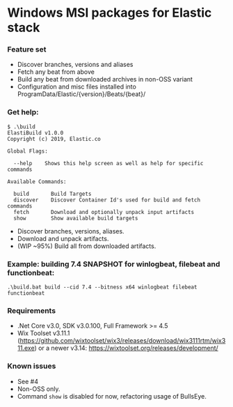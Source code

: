 # Windows MSI packages for Elastic stack

### Feature set
- Discover branches, versions and aliases
- Fetch any beat from above
- Build any beat from downloaded archives in non-OSS variant
- Configuration and misc files installed into ProgramData/Elastic/{version}/Beats/{beat}/

### Get help:
```
$ .\build 
ElastiBuild v1.0.0
Copyright (c) 2019, Elastic.co

Global Flags:

  --help    Shows this help screen as well as help for specific commands

Available Commands:

  build       Build Targets
  discover    Discover Container Id's used for build and fetch commands
  fetch       Download and optionally unpack input artifacts
  show        Show available build targets
  ```

- Discover branches, versions, aliases.
- Download and unpack artifacts.
- (WIP ~95%) Build all from downloaded artifacts.

### Example: building 7.4 SNAPSHOT for winlogbeat, filebeat and functionbeat:
```
.\build.bat build --cid 7.4 --bitness x64 winlogbeat filebeat functionbeat
```

### Requirements

- .Net Core v3.0, SDK v3.0.100, Full Framework >= 4.5
- Wix Toolset v3.11.1 (https://github.com/wixtoolset/wix3/releases/download/wix3111rtm/wix311.exe)
or a newer v3.14: https://wixtoolset.org/releases/development/

### Known issues
- See #4
- Non-OSS only.
- Command `show` is disabled for now, refactoring usage of BullsEye.
